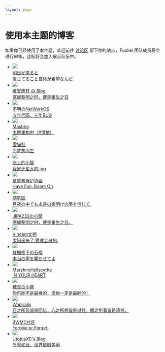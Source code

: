 ```yaml
---
layout: page
---
```

<!--
# 使用本主题的博客
如果你已经使用了本主题，欢迎前往 [讨论区](https://github.com/Fuukei/Sakurairo_Wiki/discussions/) 找到当前月份的讨论并留下你的站点，Fuukei 团队成员将会进行审核，达标将会加入展示队伍中。-->
<div class="Demo has-sidebar">
<div class="container-2">
<div class="content-2">
<div class="vp-doc content-container-2">
<h1>使用本主题的博客</h1>
<p>如果你已经使用了本主题，欢迎前往 <a href="https://github.com/Fuukei/docs_site/discussions/1" target="_blank">讨论区</a> 留下你的站点，Fuukei 团队成员将会进行审核，达标将会加入展示队伍中。</p>
<div class="links">
<ul class="link-items fontSmooth">

<li class="link-item">
<a class="link-item-inner effect-apollo" href="https://asuhe.jp/" target="_blank" one-link-mark="yes">
<img src="https://s.nmxc.ltd/sakurairo_vision/asuhe/avatar.jpg"><br>
<span class="sitename">明日が来ると</span>
<div class="linkdes">信じてること自体が希望なんだ</div>
</a>
</li>

<li class="link-item">
<a class="link-item-inner effect-apollo" href="https://blog.ukenn.top/" target="_blank" one-link-mark="yes">
<img src="https://s.nmxc.ltd/fuukei_docs/sakurairo/demosite/blog.ukenn.top.webp"><br>
<span class="sitename">维安雨轩 の Blog</span>
<div class="linkdes">寒蝉黎明之时，便是重生之日</div>
</a>
</li>


<li class="link-item">
<a class="link-item-inner effect-apollo" href="https://networkos.club/" target="_blank" one-link-mark="yes">
<img src="https://s.nmxc.ltd/fuukei_docs/sakurairo/demosite/networkos.club.webp"><br>
<span class="sitename">不明のNetWorkOS</span>
<div class="linkdes">五年代码，三年BUG</div>
</a>
</li>

<li class="link-item">
<a class="link-item-inner effect-apollo" href="https://2heng.xin/" target="_blank" one-link-mark="yes">
<img src="https://s.nmxc.ltd/fuukei_docs/sakurairo/demosite/2heng.xin.webp"><br>
<span class="sitename">Mashiro</span>
<div class="linkdes">主题重构中（#滑稽）</div>
</a>
</li>

<li class="link-item">
<a class="link-item-inner effect-apollo" href="https://www.yukicat.net/" target="_blank" one-link-mark="yes">
<img src="https://s.nmxc.ltd/fuukei_docs/sakurairo/demosite/www.yukicat.net.webp"><br>
<span class="sitename">雪猫社</span>
<div class="linkdes">为梦想而生</div>
</a>
</li>

<li class="link-item">
<a class="link-item-inner effect-apollo" href="https://blog.chitudexiaozhi.com/" target="_blank" one-link-mark="yes">
<img src="https://s.nmxc.ltd/fuukei_docs/sakurairo/demosite/blog.chitudexiaozhi.com.webp"><br>
<span class="sitename">吃土的小智</span>
<div class="linkdes">我家还蛮大的.jpg</div>
</a>
</li>

<li class="link-item">
<a class="link-item-inner effect-apollo" href="https://mtpa.live/" target="_blank" one-link-mark="yes">
<img src="https://s.nmxc.ltd/fuukei_docs/sakurairo/demosite/mtpa.live.webp"><br>
<span class="sitename">拿拿酱保护协会</span>
<div class="linkdes">Have Fun, Boom On</div>
</a>
</li>

<li class="link-item">
<a class="link-item-inner effect-apollo" href="https://www.yateam.cc/" target="_blank" one-link-mark="yes">
<img src="https://s.nmxc.ltd/fuukei_docs/sakurairo/demosite/www.yateam.cc.webp"><br>
<span class="sitename">随笔园</span>
<div class="linkdes">月夜の中でも永遠の夜明けの夢を信じて.</div>
</a>
</li>

<li class="link-item">
<a class="link-item-inner effect-apollo" href="https://jipa.uk/" target="_blank" one-link-mark="yes">
<img src="https://s.nmxc.ltd/fuukei_docs/sakurairo/demosite/www.jipa.work.webp"><br>
<span class="sitename">JIPA233の小窝</span>
<div class="linkdes">寒蝉黎明之时，便是重生之日。</div>
</a>
</li>

<li class="link-item">
<a class="link-item-inner effect-apollo" href="https://blog.vincent1230.top/" target="_blank" one-link-mark="yes">
<img src="https://s.nmxc.ltd/fuukei_docs/sakurairo/demosite/blog.vincent1230.top.webp"><br>
<span class="sitename">Vincent文朔</span>
<div class="linkdes">太阳出来了 雾就会散的.</div>
</a>
</li>

<li class="link-item">
<a class="link-item-inner effect-apollo" href="https://001666.xyz/" target="_blank" one-link-mark="yes">
<img src="https://s.nmxc.ltd/fuukei_docs/sakurairo/demosite/001666.xyz.webp"><br>
<span class="sitename">紅楓樹下の石榴</span>
<div class="linkdes">本当の声を響かせてよ</div>
</a>
</li>

<li class="link-item">
<a class="link-item-inner effect-apollo" href="https://www.ylk.cool/" target="_blank" one-link-mark="yes">
<img src="https://s.nmxc.ltd/fuukei_docs/sakurairo/demosite/www.ylk.cool.webp"><br>
<span class="sitename">MarshiroHellscythe</span>
<div class="linkdes">IN YOUR HEART</div>
</a>
</li>

<li class="link-item">
<a class="link-item-inner effect-apollo" href="https://blog.tangbao.ltd/" target="_blank" one-link-mark="yes">
<img src="https://s.nmxc.ltd/fuukei_docs/sakurairo/demosite/blog.tangbao.ltd.webp"><br>
<span class="sitename">糖宝の小窝</span>
<div class="linkdes">你可能不是最棒的，但你一定是最胖的！</div>
</a>
</li>

<li class="link-item">
<a class="link-item-inner effect-apollo" href="https://www.wapriaily.com/" target="_blank" one-link-mark="yes">
<img src="https://s.nmxc.ltd/fuukei_docs/sakurairo/demosite/www.wapriaily.com.webp"><br>
<span class="sitename">Wapriaily</span>
<div class="linkdes">目之所及皆是回忆，心之所想皆是过往，眼之所看皆是遗憾。</div>
</a>
</li>

<li class="link-item">
<a class="link-item-inner effect-apollo" href="https://cmu.bwmc.live" target="_blank" one-link-mark="yes">
<img src="https://s.nmxc.ltd/fuukei_docs/sakurairo/demosite/cmu.bwmc.live.webp"><br>
<span class="sitename">BWMC社区</span>
<div class="linkdes">Forgive or Forget.</div>
</a>
</li>

<li class="link-item">
<a class="link-item-inner effect-apollo" href="https://blog.utopiaxc.cn/" target="_blank" one-link-mark="yes">
<img src="https://s.nmxc.ltd/fuukei_docs/sakurairo/demosite/blog.utopiaxc.cn.webp"><br>
<span class="sitename">UtopiaXC's Blog</span>
<div class="linkdes">尽管如此，世界依旧美丽</div>
</a>
</li>

</ul>
</div>
</div>
</div>
</div>
</div>